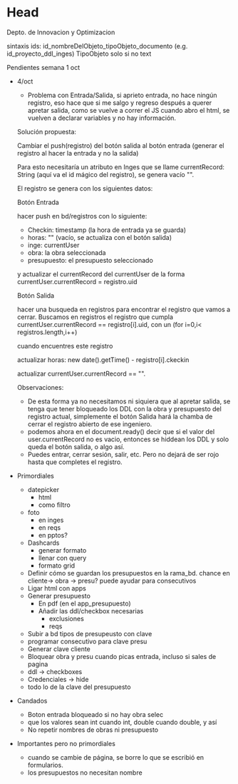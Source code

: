 # Head
Depto. de Innovacion y Optimizacion

sintaxis ids: id_nombreDelObjeto_tipoObjeto_documento (e.g. id_proyecto_ddl_inges) TipoObjeto solo si no text

Pendientes semana  1 oct 

- 4/oct 

  - Problema con Entrada/Salida, si aprieto entrada, no hace ningún registro, eso hace que si me salgo y regreso después a querer apretar salida, como se vuelve a correr el JS cuando abro el html, se vuelven a declarar variables y no hay información.

  Solución propuesta:

  Cambiar el push(registro) del botón salida al botón entrada (generar el registro al hacer la entrada y no la salida)

  Para esto necesitaría un atributo en Inges que se llame currentRecord: String (aquí va el id mágico del registro), se genera vacío "".

  El registro se genera con los siguientes datos:

    Botón Entrada

    hacer push en bd/registros con lo siguiente:

    - Checkin: timestamp (la hora de entrada ya se guarda)
    - horas: "" (vacío, se actualiza con el botón salida)
    - inge: currentUser
    - obra: la obra seleccionada
    - presupuesto: el presupuesto seleccionado

    y actualizar el currentRecord del currentUser de la forma currentUser.currentRecord = registro.uid

    Botón Salida

    hacer una busqueda en registros para encontrar el registro que vamos a cerrar. Buscamos en registros el registro que cumpla 
    currentUser.currentRecord == registro[i].uid, con un (for i=0,i< registros.length,i++)

    cuando encuentres este registro

    actualizar horas: new date().getTime() - registro[i].ckeckin

    actualizar currentUser.currentRecord == "".


    Observaciones:

     - De esta forma ya no necesitamos ni siquiera que al apretar salida, se tenga que tener bloqueado los DDL con la obra y 
     presupuesto del registro actual, simplemente el botón Salida hará la chamba de cerrar el registro abierto de ese ingeniero.
     - podemos ahora en el document.ready() decir que si el valor del user.currentRecord no es vacio, entonces se hiddean los DDL y solo queda el botón salida, o algo así. 
     - Puedes entrar, cerrar sesión, salir, etc. Pero no dejará de ser rojo hasta que completes el registro.



- Primordiales
  
  - datepicker
    - html
    - como filtro
  - foto
    - en inges
    - en reqs
    - en pptos?
  - Dashcards
    - generar formato
    - llenar con query
    - formato grid
  - Definir cómo se guardan los presupuestos en la rama_bd. chance en cliente-> obra -> presu? puede ayudar para consecutivos
  - Ligar html con apps
  - Generar presupuesto
    - En pdf (en el app_presupuesto)
    - Añadir las ddl/checkbox necesarias
      - exclusiones
      - reqs
  - Subir a bd tipos de presupeusto con clave
  - programar consecutivo para clave presu
  - Generar clave cliente
  - Bloquear obra y presu cuando picas entrada, incluso si sales de pagina
  - ddl -> checkboxes
  - Credenciales -> hide
  - todo lo de la clave del presupuesto

  
- Candados
  - Boton entrada bloqueado si no hay obra selec
  - que los valores sean int cuando int, double cuando double, y así
  - No repetir nombres de obras ni presupuesto

- Importantes pero no primordiales
  - cuando se cambie de página, se borre lo que se escribió en formularios.
  - los presupuestos no necesitan nombre
